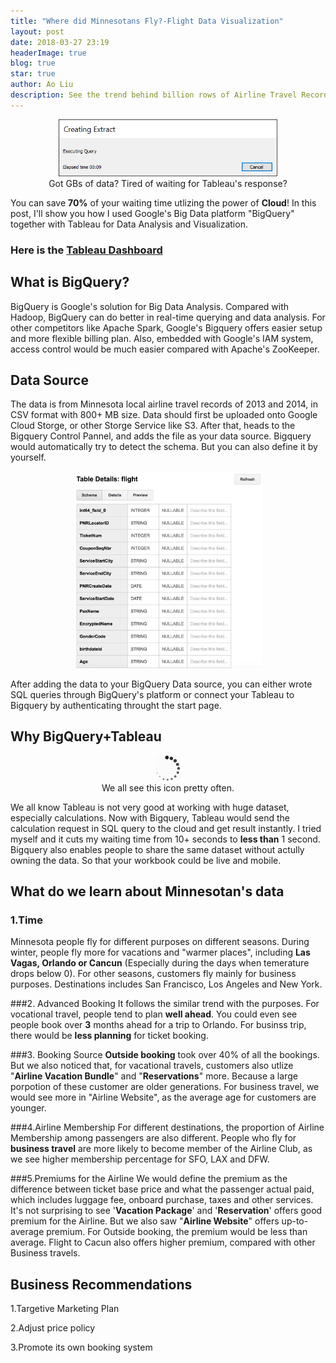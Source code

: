 ```yaml
---
title: "Where did Minnesotans Fly?-Flight Data Visualization"
layout: post
date: 2018-03-27 23:19
headerImage: true
blog: true
star: true
author: Ao Liu
description: See the trend behind billion rows of Airline Travel Records  
---
```



<center><img src="https://github.com/aoliu95/aoliu95.github.io/raw/master/assets/images/tableau_loading.png" style="width: 350px;"/> </center> 
<center>Got GBs of data? Tired of waiting for Tableau's response?</center>

You can save **70%** of your waiting time utlizing the power of **Cloud**! In this post, I'll show you how I used Google's Big Data platform "BigQuery" together with Tableau for Data Analysis and Visualization. 

### **Here is the [Tableau Dashboard](https://public.tableau.com/views/sun_2/Dashboard1?:embed=y&:display_count=yes&publish=yes)**

## What is BigQuery? 
BigQuery is Google's solution for Big Data Analysis. Compared with Hadoop, BigQuery can do better in real-time querying and data analysis. For other competitors like Apache Spark, Google's Bigquery offers easier setup and more flexible billing plan. Also, embedded with Google's IAM system, access control would be much easier compared with Apache's ZooKeeper. 
## Data Source
The data is from Minnesota local airline travel records of 2013 and 2014, in CSV format with 800+ MB size.
Data should first be uploaded onto Google Cloud Storge, or other Storge Service like S3. After that, heads to the Bigquery Control Pannel, and adds the file as your data source. Bigquery would automatically try to detect the schema. But you can also define it by yourself.

<center><img src="https://github.com/aoliu95/aoliu95.github.io/raw/master/assets/images/Schma.png" alt="Drawing" style="width: 300px;"/> </center> 

After adding the data to your BigQuery Data source, you can either wrote SQL queries through BigQuery's platform or connect your Tableau to Bigquery by authenticating throught the start page.
## Why BigQuery+Tableau

<center><img src="https://github.com/aoliu95/aoliu95.github.io/raw/master/assets/images/loading.png" alt="Drawing" style="width: 40px;"/></center>
<center>We all see this icon pretty often.</center>

We all know Tableau is not very good at working with huge dataset, especially calculations. Now with Bigquery, Tableau would send the calculation request in SQL query to the cloud and get result instantly. I tried myself and it cuts my waiting time from 10+ seconds to **less than** 1 second. Bigquery also enables people to share the same dataset without actully owning the data. So that your workbook could be live and mobile.

## What do we learn about Minnesotan's data

### 1.Time 
Minnesota people fly for different purposes on different seasons. During winter, people fly more for vacations and "warmer places", including **Las Vagas, Orlando or Cancun** (Especially during the days when temerature drops below 0). For other seasons, customers fly mainly for business purposes. Destinations includes San Francisco, Los Angeles and New York. 

###2. Advanced Booking
It follows the similar trend with the purposes. For vocational travel, people tend to plan **well ahead**. You could even see people book over **3** months ahead for a trip to Orlando. For businss trip, there would be **less planning** for ticket booking.

###3. Booking Source
**Outside booking** took over 40% of all the bookings. But we also noticed that, for vacational travels, customers also utlize "**Airline Vacation Bundle**" and "**Reservations**" more. Because a large porpotion of these customer are older generations. For business travel, we would see more in "Airline Website", as the average age for customers are younger.

###4.Airline Membership
For different destinations, the proportion of Airline Membership among  passengers are also different. People who fly for **business travel** are more likely to become member of the Airline Club, as we see higher membership percentage for SFO, LAX and DFW. 

###5.Premiums for the Airline
We would define the premium as the difference between ticket base price and what the passenger actual paid, which includes luggage fee, onboard purchase, taxes and other services. It's not surprising to see '**Vacation Package**' and '**Reservation**' offers good premium for the Airline. But we also saw "**Airline Website**" offers up-to-average premium. For Outside booking, the premium would be less than average. Flight to Cacun also offers higher premium, compared with other Business travels.

## Business Recommendations

1.Targetive Marketing Plan

2.Adjust price policy

3.Promote its own booking system



 



